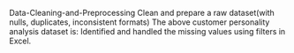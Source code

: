 Data-Cleaning-and-Preprocessing
Clean and prepare a raw dataset(with nulls, duplicates, inconsistent formats) 
The above customer personality analysis dataset is: Identified and handled the missing values using filters in Excel. 
